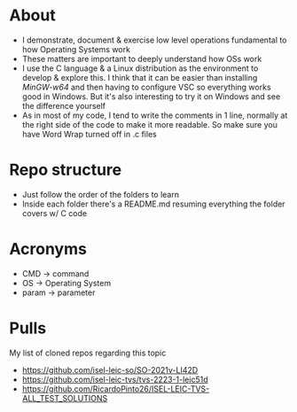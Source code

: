 # About
- I demonstrate, document & exercise low level operations fundamental to how Operating Systems work
- These matters are important to deeply understand how OSs work
- I use the C language & a Linux distribution as the environment to develop & explore this. I think that it can be easier than installing *MinGW-w64* and then having to configure VSC so everything works good in Windows. But it's also interesting to try it on Windows and see the difference yourself
- As in most of my code, I tend to write the comments in 1 line, normally at the right side of the code to make it more readable. So make sure you have Word Wrap turned off in .c files

# Repo structure
- Just follow the order of the folders to learn
- Inside each folder there's a README.md resuming everything the folder covers w/ C code

# Acronyms
- CMD -> command
- OS -> Operating System
- param -> parameter

# Pulls
My list of cloned repos regarding this topic
- https://github.com/isel-leic-so/SO-2021v-LI42D
- https://github.com/isel-leic-tvs/tvs-2223-1-leic51d
- https://github.com/RicardoPinto26/ISEL-LEIC-TVS-ALL_TEST_SOLUTIONS
